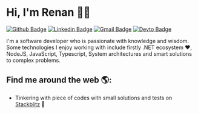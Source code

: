 # Hi, I'm Renan 🧙‍♂️
[![Github Badge](https://img.shields.io/badge/-Github-000?style=flat-square&logo=Github&logoColor=white&link=https://github.com/renanduart3)](https://github.com/renanduart3)
[![Linkedin Badge](https://img.shields.io/badge/-LinkedIn-blue?style=flat-square&logo=Linkedin&logoColor=white&link=https://www.linkedin.com/in/renanduart3/)](https://www.linkedin.com/in/renanduart3/)
[![Gmail Badge](https://img.shields.io/badge/-Gmail-c14438?style=flat-square&logo=Gmail&logoColor=white&link=mailto:renan110306@gmail.com)](mailto:renan110306@gmail.com)
[![Devto Badge](https://img.shields.io/badge/DEV.TO-%230A0A0A.svg?&style=flat-square&logo=dev-dot-to&logoColor=white&link=https://dev.to/renanduart3)](https://dev.to/renanduart3)


I'm a software developer who is passionate with knowledge and wisdom. Some technologies I enjoy working with include firstly  .NET ecosystem ❤, NodeJS, JavaScript, Typescript, System architectures and smart solutions to complex problems.


## Find me around the web 🌎:
- Tinkering with piece of codes with small solutions and tests on <a href="https://stackblitz.com/@renanduart3" target="_blank"> Stackblitz</a> 🏓

